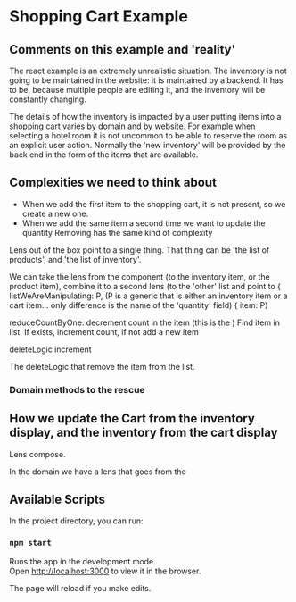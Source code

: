 # Shopping Cart Example

## Comments on this example and 'reality'
The react example is an extremely unrealistic situation. The inventory is not going to be maintained in the website: it is
maintained by a backend. It has to be, because multiple people are editing it, and the inventory will be constantly
changing. 

The details of how the inventory is impacted by a user putting items into a shopping cart varies by domain and by website.
For example when selecting a hotel room it is not uncommon to be able to reserve the room as an explicit user action.
Normally the 'new inventory' will be provided by the back end in the form of the items that are available.

## Complexities we need to think about
* When we add the first item to the shopping cart, it is not present, so we create a new one.
* When we add the same item a second time we want to update the quantity
Removing has the same kind of complexity
  
Lens out of the box point to a single thing. That thing can be 'the list of products', and 'the list of inventory'. 

We can take the lens from the component (to the inventory item, or the product item), combine it to a second lens (to the 'other' list
and point to 
 { listWeAreManipulating: P,  (P is a generic that is either an inventory item or a cart item... only difference is the name of the 'quantity' field)
 { item: P}

reduceCountByOne:
   decrement count in the item  (this is the )
   Find item in list. If exists, increment count, if not add a new item

deleteLogic
   increment 


The deleteLogic that remove the item from the list.
   



### Domain methods to the rescue



## How we update the Cart from the inventory display, and the inventory from the cart display
Lens compose. 

In the domain we have a lens that goes from the 

## Available Scripts

In the project directory, you can run:

### `npm start`

Runs the app in the development mode.<br>
Open [http://localhost:3000](http://localhost:3000) to view it in the browser.

The page will reload if you make edits.<br>

